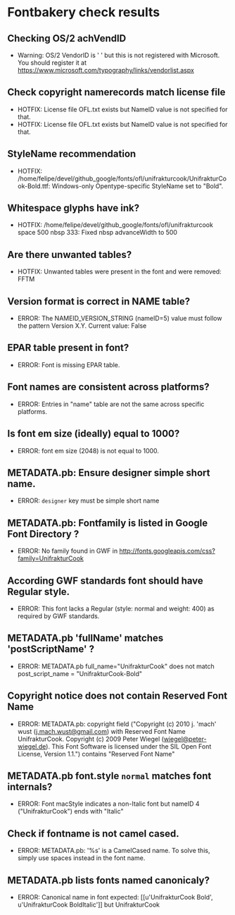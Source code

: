# Fontbakery check results
## Checking OS/2 achVendID
* Warning: OS/2 VendorID is '    ' but this is not registered with Microsoft. You should register it at https://www.microsoft.com/typography/links/vendorlist.aspx

## Check copyright namerecords match license file
* HOTFIX: License file OFL.txt exists but NameID value is not specified for that.
* HOTFIX: License file OFL.txt exists but NameID value is not specified for that.

## StyleName recommendation
* HOTFIX: /home/felipe/devel/github_google/fonts/ofl/unifrakturcook/UnifrakturCook-Bold.ttf: Windows-only Opentype-specific StyleName set to "Bold".

## Whitespace glyphs have ink?
* HOTFIX: /home/felipe/devel/github_google/fonts/ofl/unifrakturcook space 500 nbsp 333: Fixed nbsp advanceWidth to 500

## Are there unwanted tables?
* HOTFIX: Unwanted tables were present in the font and were removed: FFTM

## Version format is correct in NAME table?
* ERROR: The NAMEID_VERSION_STRING (nameID=5) value must follow the pattern Version X.Y. Current value: False

## EPAR table present in font?
* ERROR: Font is missing EPAR table.

## Font names are consistent across platforms?
* ERROR: Entries in "name" table are not the same across specific platforms.

## Is font em size (ideally) equal to 1000?
* ERROR: font em size (2048) is not equal to 1000.

## METADATA.pb: Ensure designer simple short name.
* ERROR: `designer` key must be simple short name

## METADATA.pb: Fontfamily is listed in Google Font Directory ?
* ERROR: No family found in GWF in http://fonts.googleapis.com/css?family=UnifrakturCook

## According GWF standards font should have Regular style.
* ERROR: This font lacks a Regular (style: normal and weight: 400) as required by GWF standards.

## METADATA.pb 'fullName' matches 'postScriptName' ?
* ERROR: METADATA.pb full_name="UnifrakturCook" does not match post_script_name = "UnifrakturCook-Bold"

## Copyright notice does not contain Reserved Font Name
* ERROR: METADATA.pb: copyright field ("Copyright (c) 2010 j. 'mach' wust (j.mach.wust@gmail.com) with Reserved Font Name UnifrakturCook. Copyright (c) 2009 Peter Wiegel (wiegel@peter-wiegel.de). This Font Software is licensed under the SIL Open Font License, Version 1.1.") contains "Reserved Font Name"

## METADATA.pb font.style `normal` matches font internals?
* ERROR: Font macStyle indicates a non-Italic font but nameID 4 ("UnifrakturCook") ends with "Italic"

## Check if fontname is not camel cased.
* ERROR: METADATA.pb: '%s' is a CamelCased name. To solve this, simply use spaces instead in the font name.

## METADATA.pb lists fonts named canonicaly?
* ERROR: Canonical name in font expected: [[u'UnifrakturCook Bold', u'UnifrakturCook BoldItalic']] but UnifrakturCook


